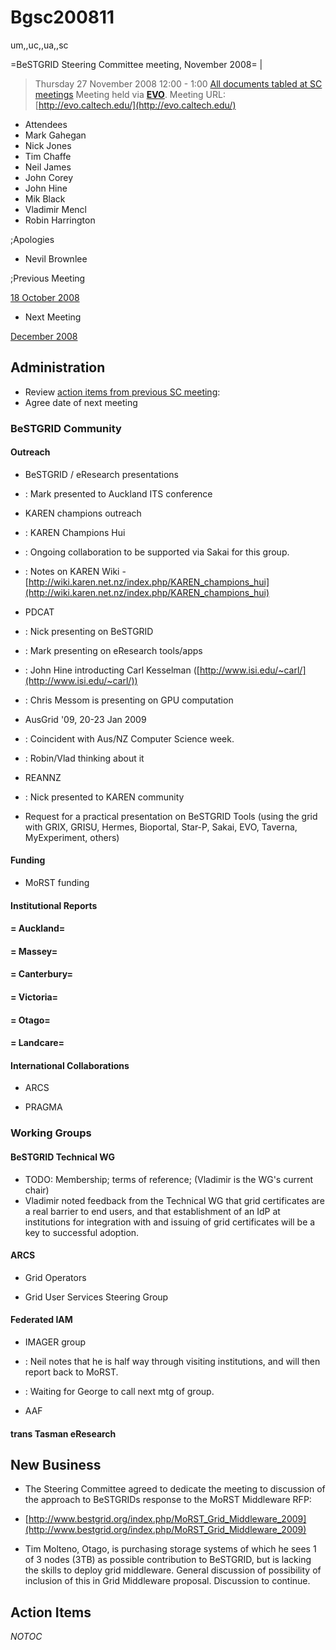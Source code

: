# Bgsc200811

um,,uc,,ua,,sc

=BeSTGRID Steering Committee meeting, November 2008= |

>  Thursday 27 November 2008
>  12:00 - 1:00
>  [All documents tabled at SC meetings](https://svn.csi.ac.nz/svn/bestgrid/community/sc/)
>  Meeting held via **[EVO](http://evo.caltech.edu/)**. Meeting URL:
>  [http://evo.caltech.edu/](http://evo.caltech.edu/)

- Attendees
- Mark Gahegan
- Nick Jones
- Tim Chaffe
- Neil James
- John Corey
- John Hine
- Mik Black
- Vladimir Mencl
- Robin Harrington

;Apologies

- Nevil Brownlee

;Previous Meeting

[18 October 2008](/wiki/spaces/BeSTGRID/pages/3818228686)

- Next Meeting

[December 2008](https://reannz.atlassian.net/wiki/pages/createpage.action?spaceKey=BeSTGRID&title=Bgsc200812&linkCreation=true&fromPageId=3818228821)

## Administration

- Review [action items from previous SC meeting](/wiki/spaces/BeSTGRID/pages/3818228686#Bgsc200810-ActionItems):
- Agree date of next meeting

### BeSTGRID Community

#### Outreach

- BeSTGRID / eResearch presentations
- : Mark presented to Auckland ITS conference
- KAREN champions outreach
- : KAREN Champions Hui
- : Ongoing collaboration to be supported via Sakai for this group.
- : Notes on KAREN Wiki - [http://wiki.karen.net.nz/index.php/KAREN_champions_hui](http://wiki.karen.net.nz/index.php/KAREN_champions_hui)
- PDCAT
- : Nick presenting on BeSTGRID
- : Mark presenting on eResearch tools/apps
- : John Hine introducting Carl Kesselman ([http://www.isi.edu/~carl/](http://www.isi.edu/~carl/))
- : Chris Messom is presenting on GPU computation
- AusGrid '09, 20-23 Jan 2009
- : Coincident with Aus/NZ Computer Science week.
- : Robin/Vlad thinking about it
- REANNZ
- : Nick presented to KAREN community
	
- Request for a practical presentation on BeSTGRID Tools (using the grid with GRIX, GRISU, Hermes, Bioportal, Star-P, Sakai, EVO, Taverna, MyExperiment, others)

#### Funding

- MoRST funding

#### Institutional Reports

#### = Auckland=

#### = Massey=

#### = Canterbury=

#### = Victoria=

#### = Otago=

#### = Landcare=

#### International Collaborations

- ARCS

- PRAGMA

### Working Groups

#### BeSTGRID Technical WG

- TODO: Membership; terms of reference; (Vladimir is the WG's current chair)
- Vladimir noted feedback from the Technical WG that grid certificates are a real barrier to end users, and that establishment of an IdP at institutions for integration with and issuing of grid certificates will be a key to successful adoption.

#### ARCS

- Grid Operators

- Grid User Services Steering Group

#### Federated IAM

- IMAGER group
- : Neil notes that he is half way through visiting institutions, and will then report back to MoRST.
- : Waiting for George to call next mtg of group.

- AAF

#### trans Tasman eResearch

## New Business

- The Steering Committee agreed to dedicate the meeting to discussion of the approach to BeSTGRIDs response to the MoRST Middleware RFP:
	
- [http://www.bestgrid.org/index.php/MoRST_Grid_Middleware_2009](http://www.bestgrid.org/index.php/MoRST_Grid_Middleware_2009)
- Tim Molteno, Otago, is purchasing storage systems of which he sees 1 of 3 nodes (3TB) as possible contribution to BeSTGRID, but is lacking the skills to deploy grid middleware. General discussion of possibility of inclusion of this in Grid Middleware proposal. Discussion to continue.

## Action Items

_*NOTOC*_

